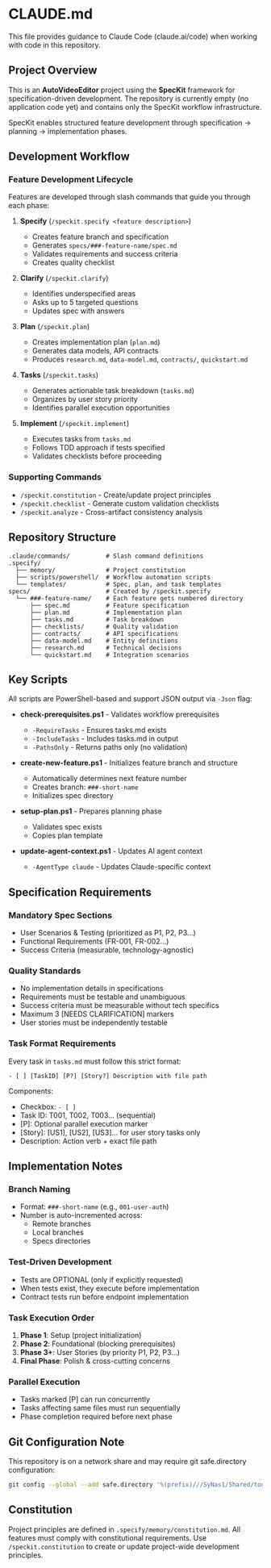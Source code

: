 ﻿# CLAUDE.md

This file provides guidance to Claude Code (claude.ai/code) when working with code in this repository.

## Project Overview

This is an **AutoVideoEditor** project using the **SpecKit** framework for specification-driven development. The repository is currently empty (no application code yet) and contains only the SpecKit workflow infrastructure.

SpecKit enables structured feature development through specification → planning → implementation phases.

## Development Workflow

### Feature Development Lifecycle

Features are developed through slash commands that guide you through each phase:

1. **Specify** (`/speckit.specify <feature description>`)
   - Creates feature branch and specification
   - Generates `specs/###-feature-name/spec.md`
   - Validates requirements and success criteria
   - Creates quality checklist

2. **Clarify** (`/speckit.clarify`)
   - Identifies underspecified areas
   - Asks up to 5 targeted questions
   - Updates spec with answers

3. **Plan** (`/speckit.plan`)
   - Creates implementation plan (`plan.md`)
   - Generates data models, API contracts
   - Produces `research.md`, `data-model.md`, `contracts/`, `quickstart.md`

4. **Tasks** (`/speckit.tasks`)
   - Generates actionable task breakdown (`tasks.md`)
   - Organizes by user story priority
   - Identifies parallel execution opportunities

5. **Implement** (`/speckit.implement`)
   - Executes tasks from `tasks.md`
   - Follows TDD approach if tests specified
   - Validates checklists before proceeding

### Supporting Commands

- `/speckit.constitution` - Create/update project principles
- `/speckit.checklist` - Generate custom validation checklists
- `/speckit.analyze` - Cross-artifact consistency analysis

## Repository Structure

```
.claude/commands/          # Slash command definitions
.specify/
  ├── memory/              # Project constitution
  ├── scripts/powershell/  # Workflow automation scripts
  └── templates/           # Spec, plan, and task templates
specs/                     # Created by /speckit.specify
  └── ###-feature-name/    # Each feature gets numbered directory
      ├── spec.md          # Feature specification
      ├── plan.md          # Implementation plan
      ├── tasks.md         # Task breakdown
      ├── checklists/      # Quality validation
      ├── contracts/       # API specifications
      ├── data-model.md    # Entity definitions
      ├── research.md      # Technical decisions
      └── quickstart.md    # Integration scenarios
```

## Key Scripts

All scripts are PowerShell-based and support JSON output via `-Json` flag:

- **check-prerequisites.ps1** - Validates workflow prerequisites
  - `-RequireTasks` - Ensures tasks.md exists
  - `-IncludeTasks` - Includes tasks.md in output
  - `-PathsOnly` - Returns paths only (no validation)

- **create-new-feature.ps1** - Initializes feature branch and structure
  - Automatically determines next feature number
  - Creates branch: `###-short-name`
  - Initializes spec directory

- **setup-plan.ps1** - Prepares planning phase
  - Validates spec exists
  - Copies plan template

- **update-agent-context.ps1** - Updates AI agent context
  - `-AgentType claude` - Updates Claude-specific context

## Specification Requirements

### Mandatory Spec Sections
- User Scenarios & Testing (prioritized as P1, P2, P3...)
- Functional Requirements (FR-001, FR-002...)
- Success Criteria (measurable, technology-agnostic)

### Quality Standards
- No implementation details in specifications
- Requirements must be testable and unambiguous
- Success criteria must be measurable without tech specifics
- Maximum 3 [NEEDS CLARIFICATION] markers
- User stories must be independently testable

### Task Format Requirements

Every task in `tasks.md` must follow this strict format:
```
- [ ] [TaskID] [P?] [Story?] Description with file path
```

Components:
- Checkbox: `- [ ]`
- Task ID: T001, T002, T003... (sequential)
- [P]: Optional parallel execution marker
- [Story]: [US1], [US2], [US3]... for user story tasks only
- Description: Action verb + exact file path

## Implementation Notes

### Branch Naming
- Format: `###-short-name` (e.g., `001-user-auth`)
- Number is auto-incremented across:
  - Remote branches
  - Local branches
  - Specs directories

### Test-Driven Development
- Tests are OPTIONAL (only if explicitly requested)
- When tests exist, they execute before implementation
- Contract tests run before endpoint implementation

### Task Execution Order
1. **Phase 1**: Setup (project initialization)
2. **Phase 2**: Foundational (blocking prerequisites)
3. **Phase 3+**: User Stories (by priority P1, P2, P3...)
4. **Final Phase**: Polish & cross-cutting concerns

### Parallel Execution
- Tasks marked [P] can run concurrently
- Tasks affecting same files must run sequentially
- Phase completion required before next phase

## Git Configuration Note

This repository is on a network share and may require git safe.directory configuration:
```bash
git config --global --add safe.directory '%(prefix)///SyNas1/Shared/tools/AutoVideoEditor/AutoVideoEditor'
```

## Constitution

Project principles are defined in `.specify/memory/constitution.md`. All features must comply with constitutional requirements. Use `/speckit.constitution` to create or update project-wide development principles.
